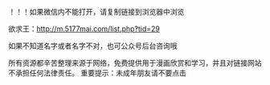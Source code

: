 ！！！如果微信内不能打开，请复制链接到浏览器中浏览

欲求王：http://m.5177mai.com/list.php?tid=29

如果不知道名字或者名字不对，也可公众号后台咨询哦

所有资源都辛苦整理来源于网络，免费提供用于漫画欣赏和学习，并且对链接网站不承担任何法律责任。 重要提示：未成年朋友请不要点击
